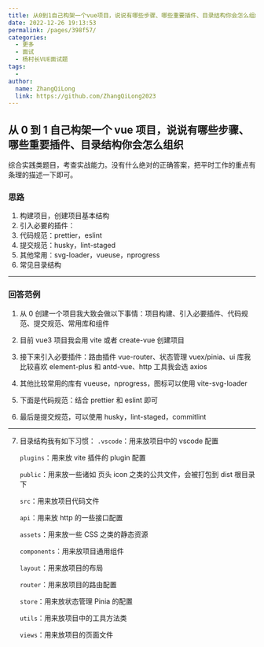 ```yaml
---
title: 从0到1自己构架一个vue项目，说说有哪些步骤、哪些重要插件、目录结构你会怎么组织
date: 2022-12-26 19:13:53
permalink: /pages/398f57/
categories:
  - 更多
  - 面试
  - 杨村长VUE面试题
tags:
  -
author:
  name: ZhangQiLong
  link: https://github.com/ZhangQiLong2023
---
```


## 从 0 到 1 自己构架一个 vue 项目，说说有哪些步骤、哪些重要插件、目录结构你会怎么组织

综合实践类题目，考查实战能力。没有什么绝对的正确答案，把平时工作的重点有条理的描述一下即可。

### 思路

1. 构建项目，创建项目基本结构
2. 引入必要的插件：
3. 代码规范：prettier，eslint
4. 提交规范：husky，lint-staged
5. 其他常用：svg-loader，vueuse，nprogress
6. 常见目录结构

---

### 回答范例

1. 从 0 创建一个项目我大致会做以下事情：项目构建、引入必要插件、代码规范、提交规范、常用库和组件

2. 目前 vue3 项目我会用 vite 或者 create-vue 创建项目

3. 接下来引入必要插件：路由插件 vue-router、状态管理 vuex/pinia、ui 库我比较喜欢 element-plus 和 antd-vue、http 工具我会选 axios

4. 其他比较常用的库有 vueuse，nprogress，图标可以使用 vite-svg-loader

5. 下面是代码规范：结合 prettier 和 eslint 即可

6. 最后是提交规范，可以使用 husky，lint-staged，commitlint

---

7. 目录结构我有如下习惯：
   `.vscode`：用来放项目中的 vscode 配置

   `plugins`：用来放 vite 插件的 plugin 配置

   `public`：用来放一些诸如 页头 icon 之类的公共文件，会被打包到 dist 根目录下

   `src`：用来放项目代码文件

   `api`：用来放 http 的一些接口配置

   `assets`：用来放一些 CSS 之类的静态资源

   `components`：用来放项目通用组件

   `layout`：用来放项目的布局

   `router`：用来放项目的路由配置

   `store`：用来放状态管理 Pinia 的配置

   `utils`：用来放项目中的工具方法类

   `views`：用来放项目的页面文件
